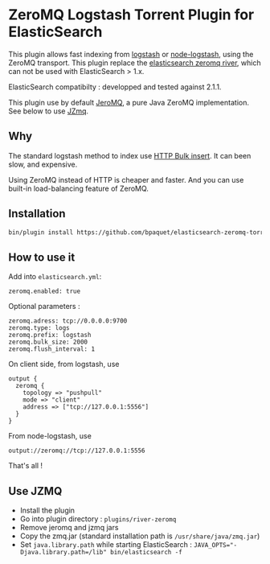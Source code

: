 ZeroMQ Logstash Torrent Plugin for ElasticSearch
==================================

This plugin allows fast indexing from [logstash](https://www.elastic.co/products/logstash) or [node-logstash](https://github.com/bpaquet/node-logstash), using the ZeroMQ transport. This plugin replace the [elasticsearch zeromq river](https://www.elastic.co/products/logstash), which can not be used with ElasticSearch > 1.x.

ElasticSearch compatibilty : developped and tested against 2.1.1.

This plugin use by default [JeroMQ](https://github.com/zeromq/jeromq), a pure Java ZeroMQ implementation. See below to use [JZmq](https://github.com/zeromq/jzmq).

Why
---

The standard logstash method to index use [HTTP Bulk insert](https://www.elastic.co/guide/en/logstash/current/plugins-outputs-elasticsearch.html). It can been slow, and expensive.

Using ZeroMQ instead of HTTP is cheaper and faster. And you can use built-in load-balancing feature of ZeroMQ.

Installation
---

```sh
bin/plugin install https://github.com/bpaquet/elasticsearch-zeromq-torrent/releases/download/0.2/elasticsearch-zeromq-torrent-0.2.zip
```

How to use it
---

Add into ``elasticsearch.yml``:

```
zeromq.enabled: true
```

Optional parameters :

```
zeromq.adress: tcp://0.0.0.0:9700
zeromq.type: logs
zeromq.prefix: logstash
zeromq.bulk_size: 2000
zeromq.flush_interval: 1
```

On client side, from logstash, use

```
output {
  zeromq {
	topology => "pushpull"
  	mode => "client"
  	address => ["tcp://127.0.0.1:5556"]
  }
}
```

From node-logstash, use

```
output://zeromq://tcp://127.0.0.1:5556
```

That's all !

Use JZMQ
---

* Install the plugin
* Go into plugin directory : ``plugins/river-zeromq``
* Remove jeromq and jzmq jars
* Copy the zmq.jar (standard installation path is ``/usr/share/java/zmq.jar``)
* Set ``java.library.path`` while starting ElasticSearch : ``JAVA_OPTS="-Djava.library.path=/lib" bin/elasticsearch -f``
